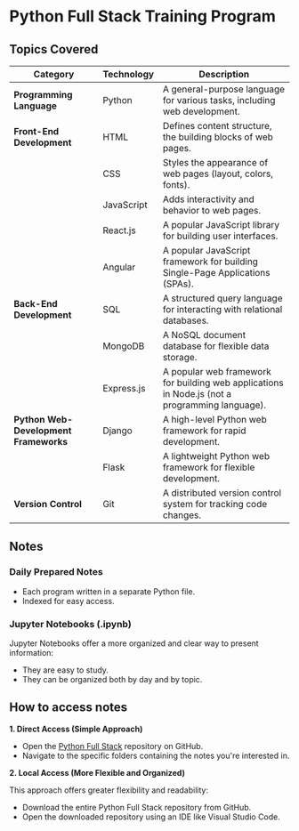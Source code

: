 # Python Full Stack Training Program

## Topics Covered

| Category | Technology | Description |
|---|---|---|
| **Programming Language** | Python | A general-purpose language for various tasks, including web development. |
| **Front-End Development** | HTML | Defines content structure, the building blocks of web pages. |
| | CSS | Styles the appearance of web pages (layout, colors, fonts). |
| | JavaScript | Adds interactivity and behavior to web pages. |
| | React.js | A popular JavaScript library for building user interfaces. |
| | Angular | 	A popular JavaScript framework for building Single-Page Applications (SPAs). |
| **Back-End Development** | SQL | A structured query language for interacting with relational databases. |
| | MongoDB | A NoSQL document database for flexible data storage. |
| | Express.js | A popular web framework for building web applications in Node.js (not a programming language). |
| **Python Web-Development Frameworks** | Django | A high-level Python web framework for rapid development. |
| | Flask | A lightweight Python web framework for flexible development. |
| **Version Control** | Git | A distributed version control system for tracking code changes. |

## Notes

### Daily Prepared Notes

* Each program written in a separate Python file.
* Indexed for easy access.

### Jupyter Notebooks (.ipynb)

Jupyter Notebooks offer a more organized and clear way to present information:

* They are easy to study.
* They can be organized both by day and by topic.


## How to access notes

**1. Direct Access (Simple Approach)**

* Open the [Python Full Stack](https://github.com/rohitprofc/python-full-stack-tp) repository on GitHub.
* Navigate to the specific folders containing the notes you're interested in.

**2. Local Access (More Flexible and Organized)**

This approach offers greater flexibility and readability:

* Download the entire Python Full Stack repository from GitHub.
* Open the downloaded repository using an IDE like Visual Studio Code.
